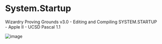 # System.Startup
Wizardry Proving Grounds v3.0 - Editing and Compiling SYSTEM.STARTUP - Apple II - UCSD Pascal 1.1

![image](https://user-images.githubusercontent.com/121004183/208355260-82067176-7dbe-4847-a69b-eddedb7174b0.png)
